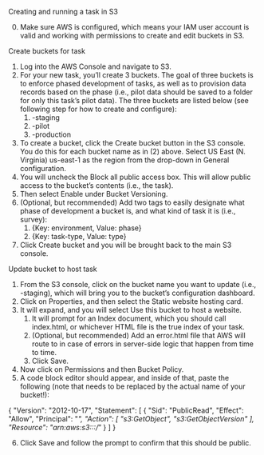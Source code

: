Creating and running a task in S3

0. Make sure AWS is configured, which means your IAM user account is valid and working with permissions to create and edit buckets in S3.

Create buckets for task

1. Log into the AWS Console and navigate to S3.
2. For your new task, you’ll create 3 buckets. The goal of three buckets is to enforce phased development of tasks, as well as to provision data records based on the phase (i.e., pilot data should be saved to a folder for only this task’s pilot data). The three buckets are listed below (see following step for how to create and configure):
    1. <your-unique-bucket-name>-staging
    2. <your-unique-bucket-name>-pilot
    3. <your-unique-bucket-name>-production
3. To create a bucket, click the Create bucket button in the S3 console. You do this for each bucket name as in (2) above. Select US East (N. Virginia) us-east-1 as the region from the drop-down in General configuration.
4. You will uncheck the Block all public access box. This will allow public access to the bucket’s contents (i.e., the task).
5. Then select Enable under Bucket Versioning.
6. (Optional, but recommended) Add two tags to easily designate what phase of development a bucket is, and what kind of task it is (i.e., survey):
    1. {Key: environment, Value: phase}
    2. {Key: task-type, Value: type}
7. Click Create bucket and you will be brought back to the main S3 console.

Update bucket to host task

1. From the S3 console, click on the bucket name you want to update (i.e., <your-unique-bucket-name>-staging), which will bring you to the bucket’s configuration dashboard.
2. Click on Properties, and then select the Static website hosting card. 
3. It will expand, and you will select Use this bucket to host a website.
    1. It will prompt for an Index document, which you should call index.html, or whichever HTML file is the true index of your task. 
    2. (Optional, but recommended) Add an error.html file that AWS will route to in case of errors in server-side logic that happen from time to time.
    3. Click Save.
4. Now click on Permissions and then Bucket Policy.
5. A code block editor should appear, and inside of that, paste the following (note that <name-of-bucket> needs to be replaced by the actual name of your bucket!):

{
    "Version": "2012-10-17",
    "Statement": [
        {
            "Sid": "PublicRead",
            "Effect": "Allow",
            "Principal": "*",
            "Action": [
                "s3:GetObject",
                "s3:GetObjectVersion"
            ],
            "Resource": "arn:aws:s3:::<name-of-bucket>/*”
        }
    ]
}

6. Click Save and follow the prompt to confirm that this should be public.

